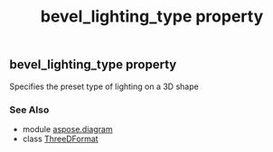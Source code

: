 ﻿---
title: bevel_lighting_type property
second_title: Aspose.Diagram for Python via .NET API References
description: 
type: docs
weight: 110
url: /python-net/aspose.diagram/threedformat/bevel_lighting_type/
is_root: false
---

## bevel_lighting_type property


Specifies the preset type of lighting on a 3D shape

### See Also
* module [aspose.diagram](../../)
* class [ThreeDFormat](/diagram/python-net/aspose.diagram/threedformat)
